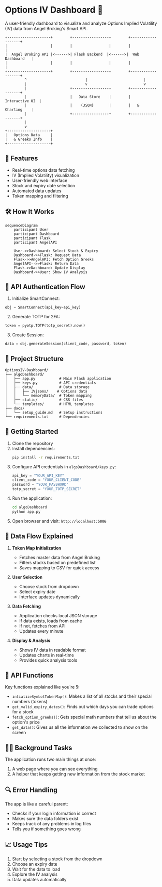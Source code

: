 # Options IV Dashboard 🚀

A user-friendly dashboard to visualize and analyze Options Implied Volatility (IV) data from Angel Broking's Smart API.

```ascii
+--------------------+        +-----------------+        +-------------------+
|                    |        |                 |        |                  |
|  Angel Broking API |<------>| Flask Backend  |<------>|  Web Dashboard   |
|                    |        |                 |        |                  |
+--------------------+        +-----------------+        +-------------------+
         ^                           |                          |
         |                           v                          v
         |                    +-----------------+        +-------------------+
         |                    |   Data Store    |        |  Interactive UI  |
         |                    |    (JSON)       |        |   & Charting    |
         |                    +-----------------+        +-------------------+
         |
         v
+--------------------+
|   Options Data     |
|   & Greeks Info    |
+--------------------+
```

## 🌟 Features

- Real-time options data fetching
- IV (Implied Volatility) visualization
- User-friendly web interface
- Stock and expiry date selection
- Automated data updates
- Token mapping and filtering

## 🛠️ How It Works

```mermaid
sequenceDiagram
    participant User
    participant Dashboard
    participant Flask
    participant AngelAPI
    
    User->>Dashboard: Select Stock & Expiry
    Dashboard->>Flask: Request Data
    Flask->>AngelAPI: Fetch Option Greeks
    AngelAPI-->>Flask: Return Data
    Flask->>Dashboard: Update Display
    Dashboard->>User: Show IV Analysis
```

## 🔑 API Authentication Flow

1. Initialize SmartConnect:
```python
obj = SmartConnect(api_key=api_key)
```

2. Generate TOTP for 2FA:
```python
token = pyotp.TOTP(totp_secret).now()
```

3. Create Session:
```python
data = obj.generateSession(client_code, password, token)
```

## 📁 Project Structure

```
OptionsIV-Dashboard/
├── algoDashboard/
│   ├── app.py           # Main Flask application
│   ├── keys.py          # API credentials
│   ├── data/            # Data storage
│   │   ├── IVjsons/    # Options data
│   │   └── memoryData/  # Token mapping
│   ├── static/          # CSS files
│   └── templates/       # HTML templates
├── docs/
│   └── setup_guide.md   # Setup instructions
└── requirements.txt     # Dependencies
```

## 🚀 Getting Started

1. Clone the repository
2. Install dependencies:
   ```bash
   pip install -r requirements.txt
   ```
3. Configure API credentials in `algoDashboard/keys.py`:
   ```python
   api_key = "YOUR_API_KEY"
   client_code = "YOUR_CLIENT_CODE"
   password = "YOUR_PASSWORD"
   totp_secret = "YOUR_TOTP_SECRET"
   ```
4. Run the application:
   ```bash
   cd algoDashboard
   python app.py
   ```
5. Open browser and visit: `http://localhost:5006`

## 🔄 Data Flow Explained

1. **Token Map Initialization**
   - Fetches master data from Angel Broking
   - Filters stocks based on predefined list
   - Saves mapping to CSV for quick access

2. **User Selection**
   - Choose stock from dropdown
   - Select expiry date
   - Interface updates dynamically

3. **Data Fetching**
   - Application checks local JSON storage
   - If data exists, loads from cache
   - If not, fetches from API
   - Updates every minute

4. **Display & Analysis**
   - Shows IV data in readable format
   - Updates charts in real-time
   - Provides quick analysis tools

## 📝 API Functions

Key functions explained like you're 5:
- `intializeSymbolTokenMap()`: Makes a list of all stocks and their special numbers (tokens)
- `get_valid_expiry_dates()`: Finds out which days you can trade options for a stock
- `fetch_option_greeks()`: Gets special math numbers that tell us about the option's price
- `get_data()`: Gives us all the information we collected to show on the screen

## 🏃‍♂️ Background Tasks

The application runs two main things at once:
1. A web page where you can see everything
2. A helper that keeps getting new information from the stock market

## 🔍 Error Handling

The app is like a careful parent:
- Checks if your login information is correct
- Makes sure the data folders exist
- Keeps track of any problems in log files
- Tells you if something goes wrong

## 📈 Usage Tips

1. Start by selecting a stock from the dropdown
2. Choose an expiry date
3. Wait for the data to load
4. Explore the IV analysis
5. Data updates automatically

